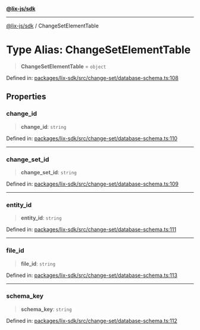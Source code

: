 [**@lix-js/sdk**](../README.md)

***

[@lix-js/sdk](../README.md) / ChangeSetElementTable

# Type Alias: ChangeSetElementTable

> **ChangeSetElementTable** = `object`

Defined in: [packages/lix-sdk/src/change-set/database-schema.ts:108](https://github.com/pzerelles/opral/blob/e1a1649dcf42f139cb42fdb0f4eb674e7e5863f4/packages/lix-sdk/src/change-set/database-schema.ts#L108)

## Properties

### change\_id

> **change\_id**: `string`

Defined in: [packages/lix-sdk/src/change-set/database-schema.ts:110](https://github.com/pzerelles/opral/blob/e1a1649dcf42f139cb42fdb0f4eb674e7e5863f4/packages/lix-sdk/src/change-set/database-schema.ts#L110)

***

### change\_set\_id

> **change\_set\_id**: `string`

Defined in: [packages/lix-sdk/src/change-set/database-schema.ts:109](https://github.com/pzerelles/opral/blob/e1a1649dcf42f139cb42fdb0f4eb674e7e5863f4/packages/lix-sdk/src/change-set/database-schema.ts#L109)

***

### entity\_id

> **entity\_id**: `string`

Defined in: [packages/lix-sdk/src/change-set/database-schema.ts:111](https://github.com/pzerelles/opral/blob/e1a1649dcf42f139cb42fdb0f4eb674e7e5863f4/packages/lix-sdk/src/change-set/database-schema.ts#L111)

***

### file\_id

> **file\_id**: `string`

Defined in: [packages/lix-sdk/src/change-set/database-schema.ts:113](https://github.com/pzerelles/opral/blob/e1a1649dcf42f139cb42fdb0f4eb674e7e5863f4/packages/lix-sdk/src/change-set/database-schema.ts#L113)

***

### schema\_key

> **schema\_key**: `string`

Defined in: [packages/lix-sdk/src/change-set/database-schema.ts:112](https://github.com/pzerelles/opral/blob/e1a1649dcf42f139cb42fdb0f4eb674e7e5863f4/packages/lix-sdk/src/change-set/database-schema.ts#L112)
